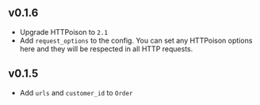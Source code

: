 ## v0.1.6
* Upgrade HTTPoison to `2.1`
* Add `request_options` to the config. You can set any HTTPoison options here and they will be respected in all HTTP requests.

## v0.1.5

* Add `urls` and `customer_id` to `Order`